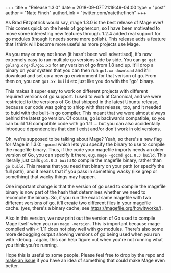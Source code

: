 +++
title = "Release 1.3.0"
date = 2018-09-07T21:19:49-04:00
type = "post"
author = "Nate Finch"
authorLink = "twitter.com/natethefinch"
+++

As Brad Fitzpatrick would say, mage 1.3.0 is the best release of Mage ever! This
comes quick on the heels of gophercon, so I have been motivated to move some
interesting new features through.  1.2.4 added real support for go modules
(though it needs some more polish).  This release adds a feature that I think
will become more useful as more projects use Mage.  

As you may or may not know (it hasn't been well advertised), it's now extremely
easy to run multiple go versions side by side.  You can `go get
golang.org/dl/go1.xx` for any version of go from 1.8 and up.  It'll drop a
binary on your system that you can then run `go1.xx download` and it'll download
and set up a new go environment for that verison of go.  From then on, you can
`go1.xx build` etc just like you do with the "go" binary.   

This makes it super easy to work on different projects with different required
versions of go support.  I used to work at Canonical, and we were restricted to
the versions of Go that shipped in the latest Ubuntu release, because our code
was going to shiop with that release, too, and it needed to buid with the
built-in go compiler.  This meant that we were almost always behind the latest
go version.  Of course, go is backwards compatible, so you can build 1.6
compatible code with go 1.11.... but you can also accidentally introduce
dependencies that don't exist and/or don't work in old versions.

Oh, we're supposed to be talking about Mage?  Yeah, so there's a new flag for
Mage in 1.3.0: `-gocmd` which lets you specify the binary to use to compile the
magefile binary.  Thus, if the code your magefile imports needs an older version
of Go, you can specify it there, e.g. `mage -gocmd go1.8.3 build`.  This
literally just calls `go1.8.3 build` to compile the magefile binary, rather than
`go build`. This means that you need that binary on your path (or specify the
full path), and it means that if you pass in something wacky (like grep or
something) that wacky things may happen.

One important change is that the version of go used to compile the magefile
binary is now part of the hash that determines whether we need to recompile the
binary.  So, if you run the exact same magefile with two different versions of
go, it'll create two different files in your magefile cache.  (yes, there's a
binary cache, see https://magefile.org/howitworks/).

Also in this version, we now print out the version of Go used to compile Mage
itself when you run `mage -version`.  This is important because mage compiled
with < 1.11 does not play well with go modules.  There's also some more
debugging output showing versions of go being used when you run with -debug...
again, this can help figure out when you're not running what you think you're
running.

Hope this is useful to some people.  Please feel free to drop by the repo and
[make an issue](https://github.com/magefile/mage/issues) if you have an idea of
something that could make Mage even better.
